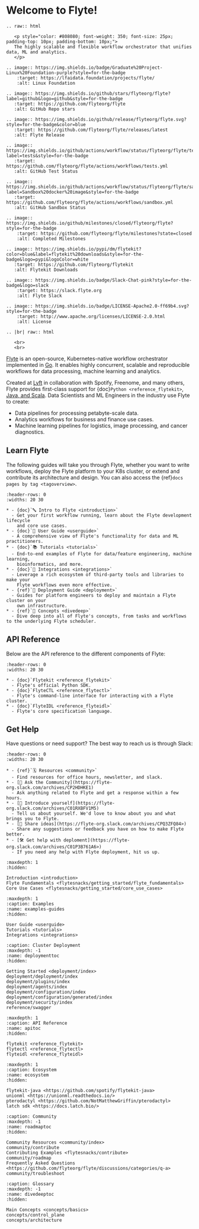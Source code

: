 # Welcome to Flyte!

```{eval-rst}
.. raw:: html

   <p style="color: #808080; font-weight: 350; font-size: 25px; padding-top: 10px; padding-bottom: 10px;">
   The highly scalable and flexible workflow orchestrator that unifies data, ML and analytics.
   </p>

.. image:: https://img.shields.io/badge/Graduate%20Project-Linux%20Foundation-purple?style=for-the-badge
    :target: https://lfaidata.foundation/projects/flyte/
    :alt: Linux Foundation

.. image:: https://img.shields.io/github/stars/flyteorg/flyte?label=github&logo=github&style=for-the-badge
   :target: https://github.com/flyteorg/flyte
   :alt: GitHub Repo stars

.. image:: https://img.shields.io/github/release/flyteorg/flyte.svg?style=for-the-badge&color=blue
   :target: https://github.com/flyteorg/flyte/releases/latest
   :alt: Flyte Release

.. image:: https://img.shields.io/github/actions/workflow/status/flyteorg/flyte/tests.yml?label=tests&style=for-the-badge
   :target: https://github.com/flyteorg/flyte/actions/workflows/tests.yml
   :alt: GitHub Test Status

.. image:: https://img.shields.io/github/actions/workflow/status/flyteorg/flyte/sandbox.yml?label=Sandbox%20docker%20image&style=for-the-badge
   :target: https://github.com/flyteorg/flyte/actions/workflows/sandbox.yml
   :alt: GitHub Sandbox Status

.. image:: https://img.shields.io/github/milestones/closed/flyteorg/flyte?style=for-the-badge
    :target: https://github.com/flyteorg/flyte/milestones?state=closed
    :alt: Completed Milestones

.. image:: https://img.shields.io/pypi/dm/flytekit?color=blue&label=flytekit%20downloads&style=for-the-badge&logo=pypi&logoColor=white
   :target: https://github.com/flyteorg/flytekit
   :alt: Flytekit Downloads

.. image:: https://img.shields.io/badge/Slack-Chat-pink?style=for-the-badge&logo=slack
    :target: https://slack.flyte.org
    :alt: Flyte Slack

.. image:: https://img.shields.io/badge/LICENSE-Apache2.0-ff69b4.svg?style=for-the-badge
    :target: http://www.apache.org/licenses/LICENSE-2.0.html
    :alt: License

.. |br| raw:: html

   <br>
   <br>

```

[Flyte](https://github.com/flyteorg/flyte) is an open-source, Kubernetes-native
workflow orchestrator implemented in [Go](https://go.dev/). It enables highly
concurrent, scalable and reproducible workflows for data processing, machine
learning and analytics.

Created at [Lyft](https://www.lyft.com/) in collaboration with Spotify,
Freenome, and many others, Flyte provides first-class support for
{doc}`Python <reference_flytekit>`,
[Java, and Scala](https://github.com/flyteorg/flytekit-java). Data Scientists
and ML Engineers in the industry use Flyte to create:

- Data pipelines for processing petabyte-scale data.
- Analytics workflows for business and finance use cases.
- Machine learning pipelines for logistics, image processing, and cancer diagnostics.

## Learn Flyte

The following guides will take you through Flyte, whether you want to write
workflows, deploy the Flyte platform to your K8s cluster, or extend and
contribute its architecture and design. You can also access the
{ref}`docs pages by tag <tagoverview>`.

```{list-table}
:header-rows: 0
:widths: 20 30

* - {doc}`🔤 Intro to Flyte <introduction>`
  - Get your first workflow running, learn about the Flyte development lifecycle
    and core use cases.
* - {doc}`📖 User Guide <userguide>`
  - A comprehensive view of Flyte's functionality for data and ML practitioners.
* - {doc}`📚 Tutorials <tutorials>`
  - End-to-end examples of Flyte for data/feature engineering, machine learning,
    bioinformatics, and more.
* - {doc}`🔌 Integrations <integrations>`
  - Leverage a rich ecosystem of third-party tools and libraries to make your
    Flyte workflows even more effective.
* - {ref}`🚀 Deployment Guide <deployment>`
  - Guides for platform engineers to deploy and maintain a Flyte cluster on your
    own infrastructure.
* - {ref}`🧠 Concepts <divedeep>`
  - Dive deep into all of Flyte's concepts, from tasks and workflows to the underlying Flyte scheduler.
```

## API Reference

Below are the API reference to the different components of Flyte:

```{list-table}
:header-rows: 0
:widths: 20 30

* - {doc}`Flytekit <reference_flytekit>`
  - Flyte's official Python SDK.
* - {doc}`FlyteCTL <reference_flytectl>`
  - Flyte's command-line interface for interacting with a Flyte cluster.
* - {doc}`FlyteIDL <reference_flyteidl>`
  - Flyte's core specification language.
```

## Get Help

Have questions or need support? The best way to reach us is through Slack:

```{list-table}
:header-rows: 0
:widths: 20 30

* - {ref}`🗓️ Resources <community>`
  - Find resources for office hours, newsletter, and slack.
* - [🤔 Ask the Community](https://flyte-org.slack.com/archives/CP2HDHKE1)
  - Ask anything related to Flyte and get a response within a few hours.
* - [👋 Introduce yourself](https://flyte-org.slack.com/archives/C01RXBFV1M5)
  - Tell us about yourself. We'd love to know about you and what brings you to Flyte.
* - [💭 Share ideas](https://flyte-org.slack.com/archives/CPQ3ZFQ84>)
  - Share any suggestions or feedback you have on how to make Flyte better.
* - [🛠 Get help with deploment](https://flyte-org.slack.com/archives/C01P3B761A6>)
  - If you need any help with Flyte deployment, hit us up.
```

```{toctree}
:maxdepth: 1
:hidden:

Introduction <introduction>
Flyte Fundamentals <flytesnacks/getting_started/flyte_fundamentals>
Core Use Cases <flytesnacks/getting_started/core_use_cases>
```

```{toctree}
:maxdepth: 1
:caption: Examples
:name: examples-guides
:hidden:

User Guide <userguide>
Tutorials <tutorials>
Integrations <integrations>
```

```{toctree}
:caption: Cluster Deployment
:maxdepth: -1
:name: deploymenttoc
:hidden:

Getting Started <deployment/index>
deployment/deployment/index
deployment/plugins/index
deployment/agents/index
deployment/configuration/index
deployment/configuration/generated/index
deployment/security/index
reference/swagger
```

```{toctree}
:maxdepth: 1
:caption: API Reference
:name: apitoc
:hidden:

flytekit <reference_flytekit>
flytectl <reference_flytectl>
flyteidl <reference_flyteidl>
```

```{toctree}
:maxdepth: 1
:caption: Ecosystem
:name: ecosystem
:hidden:

flytekit-java <https://github.com/spotify/flytekit-java>
unionml <https://unionml.readthedocs.io/>
pterodactyl <https://github.com/NotMatthewGriffin/pterodactyl>
latch sdk <https://docs.latch.bio/>
```

```{toctree}
:caption: Community
:maxdepth: -1
:name: roadmaptoc
:hidden:

Community Resources <community/index>
community/contribute
Contributing Examples <flytesnacks/contribute>
community/roadmap
Frequently Asked Questions <https://github.com/flyteorg/flyte/discussions/categories/q-a>
community/troubleshoot
```

```{toctree}
:caption: Glossary
:maxdepth: -1
:name: divedeeptoc
:hidden:

Main Concepts <concepts/basics>
concepts/control_plane
concepts/architecture
```
